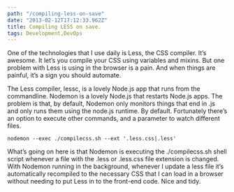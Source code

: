 ```yaml
---
path: "/compiling-less-on-save"
date: "2013-02-12T17:12:33.962Z"
title: Compiling LESS on save.
tags: Development,DevOps
---
```

One of the technologies that I use daily is Less, the CSS compiler. It’s awesome. It let’s you compile your CSS using variables and mixins. But one problem with Less is using in the browser is a pain. And when things are painful, it’s a sign you should automate.

The Less compiler, lessc, is a lovely Node.js app that runs from the commandline. Nodemon is a lovely Node.js that restarts Node.js apps. The problem is that, by default, Nodemon only monitors things that end in .js and only runs them using the node.js runtime. By default. Fortunately there’s an option to execute other commands, and a parameter to watch different files.
```
nodemon --exec ./compilecss.sh --ext '.less.css|.less'
```
What’s going on here is that Nodemon is executing the ./compilecss.sh shell script whenever a file with the .less or .less.css file extension is changed. With Nodemon running in the background, whenever I update a less file it’s automatically recompiled to the necessary CSS that I can load in a browser without needing to put Less in to the front-end code. Nice and tidy.